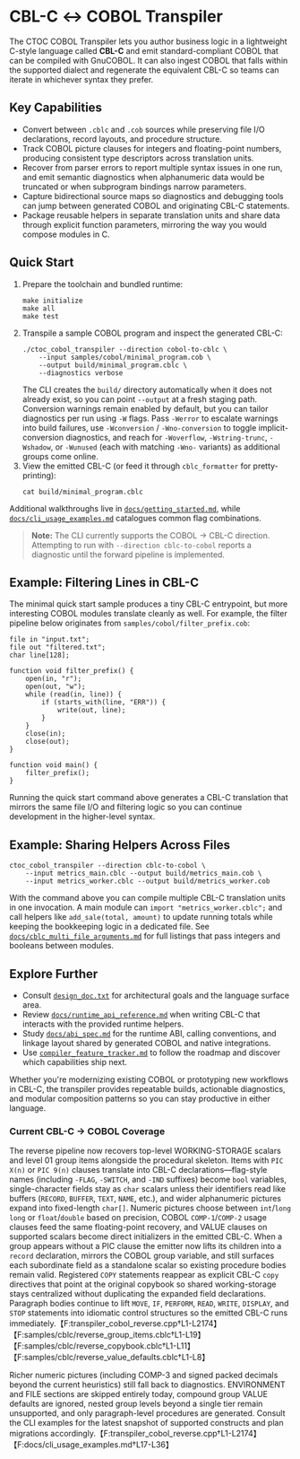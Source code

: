 # CBL-C ↔ COBOL Transpiler

The CTOC COBOL Transpiler lets you author business logic in a lightweight C-style language called **CBL-C** and emit standard-compliant COBOL that can be compiled with GnuCOBOL. It can also ingest COBOL that falls within the supported dialect and regenerate the equivalent CBL-C so teams can iterate in whichever syntax they prefer.

## Key Capabilities

- Convert between `.cblc` and `.cob` sources while preserving file I/O declarations, record layouts, and procedure structure.
- Track COBOL picture clauses for integers and floating-point numbers, producing consistent type descriptors across translation units.
- Recover from parser errors to report multiple syntax issues in one run, and emit semantic diagnostics when alphanumeric data would be truncated or when subprogram bindings narrow parameters.
- Capture bidirectional source maps so diagnostics and debugging tools can jump between generated COBOL and originating CBL-C statements.
- Package reusable helpers in separate translation units and share data through explicit function parameters, mirroring the way you would compose modules in C.

## Quick Start

1. Prepare the toolchain and bundled runtime:
   ```
   make initialize
   make all
   make test
   ```
2. Transpile a sample COBOL program and inspect the generated CBL-C:
   ```
   ./ctoc_cobol_transpiler --direction cobol-to-cblc \
       --input samples/cobol/minimal_program.cob \
       --output build/minimal_program.cblc \
       --diagnostics verbose
   ```
   The CLI creates the `build/` directory automatically when it does not already exist, so you can point `--output` at a fresh staging path.
   Conversion warnings remain enabled by default, but you can tailor diagnostics per run using `-W` flags. Pass `-Werror` to escalate warnings into build failures, use `-Wconversion` / `-Wno-conversion` to toggle implicit-conversion diagnostics, and reach for `-Woverflow`, `-Wstring-trunc`, `-Wshadow`, or `-Wunused` (each with matching `-Wno-` variants) as additional groups come online.
3. View the emitted CBL-C (or feed it through `cblc_formatter` for pretty-printing):
   ```
   cat build/minimal_program.cblc
   ```

Additional walkthroughs live in [`docs/getting_started.md`](docs/getting_started.md), while [`docs/cli_usage_examples.md`](docs/cli_usage_examples.md) catalogues common flag combinations.

> **Note:** The CLI currently supports the COBOL → CBL-C direction. Attempting to run with `--direction cblc-to-cobol` reports a diagnostic until the forward pipeline is implemented.

## Example: Filtering Lines in CBL-C

The minimal quick start sample produces a tiny CBL-C entrypoint, but more
interesting COBOL modules translate cleanly as well. For example, the filter
pipeline below originates from `samples/cobol/filter_prefix.cob`:

```cblc
file in "input.txt";
file out "filtered.txt";
char line[128];

function void filter_prefix() {
    open(in, "r");
    open(out, "w");
    while (read(in, line)) {
        if (starts_with(line, "ERR")) {
            write(out, line);
        }
    }
    close(in);
    close(out);
}

function void main() {
    filter_prefix();
}
```

Running the quick start command above generates a CBL-C translation that mirrors the same file I/O and filtering logic so you can continue development in the higher-level syntax.

## Example: Sharing Helpers Across Files

```text
ctoc_cobol_transpiler --direction cblc-to-cobol \
    --input metrics_main.cblc --output build/metrics_main.cob \
    --input metrics_worker.cblc --output build/metrics_worker.cob
```

With the command above you can compile multiple CBL-C translation units in one invocation. A main module can `import "metrics_worker.cblc";` and call helpers like `add_sale(total, amount)` to update running totals while keeping the bookkeeping logic in a dedicated file. See [`docs/cblc_multi_file_arguments.md`](docs/cblc_multi_file_arguments.md) for full listings that pass integers and booleans between modules.

## Explore Further

- Consult [`design_doc.txt`](design_doc.txt) for architectural goals and the language surface area.
- Review [`docs/runtime_api_reference.md`](docs/runtime_api_reference.md) when writing CBL-C that interacts with the provided runtime helpers.
- Study [`docs/abi_spec.md`](docs/abi_spec.md) for the runtime ABI, calling conventions, and linkage layout shared by generated COBOL and native integrations.
- Use [`compiler_feature_tracker.md`](compiler_feature_tracker.md) to follow the roadmap and discover which capabilities ship next.

Whether you're modernizing existing COBOL or prototyping new workflows in CBL-C, the transpiler provides repeatable builds, actionable diagnostics, and modular composition patterns so you can stay productive in either language.

### Current CBL-C → COBOL Coverage

The reverse pipeline now recovers top-level WORKING-STORAGE scalars and level 01 group items alongside the procedural skeleton. Items with `PIC X(n)` or `PIC 9(n)` clauses translate into CBL-C declarations—flag-style names (including `-FLAG`, `-SWITCH`, and `-IND` suffixes) become `bool` variables, single-character fields stay as `char` scalars unless their identifiers read like buffers (`RECORD`, `BUFFER`, `TEXT`, `NAME`, etc.), and wider alphanumeric pictures expand into fixed-length `char[]`. Numeric pictures choose between `int`/`long long` or `float`/`double` based on precision, COBOL `COMP-1`/`COMP-2` usage clauses feed the same floating-point recovery, and VALUE clauses on supported scalars become direct initializers in the emitted CBL-C. When a group appears without a PIC clause the emitter now lifts its children into a `record` declaration, mirrors the COBOL group variable, and still surfaces each subordinate field as a standalone scalar so existing procedure bodies remain valid. Registered `COPY` statements reappear as explicit CBL-C `copy` directives that point at the original copybook so shared working-storage stays centralized without duplicating the expanded field declarations. Paragraph bodies continue to lift `MOVE`, `IF`, `PERFORM`, `READ`, `WRITE`, `DISPLAY`, and `STOP` statements into idiomatic control structures so the emitted CBL-C runs immediately.【F:transpiler_cobol_reverse.cpp†L1-L2174】【F:samples/cblc/reverse_group_items.cblc†L1-L19】【F:samples/cblc/reverse_copybook.cblc†L1-L11】【F:samples/cblc/reverse_value_defaults.cblc†L1-L8】

Richer numeric pictures (including COMP-3 and signed packed decimals beyond the current heuristics) still fall back to diagnostics. ENVIRONMENT and FILE sections are skipped entirely today, compound group VALUE defaults are ignored, nested group levels beyond a single tier remain unsupported, and only paragraph-level procedures are generated. Consult the CLI examples for the latest snapshot of supported constructs and plan migrations accordingly.【F:transpiler_cobol_reverse.cpp†L1-L2174】【F:docs/cli_usage_examples.md†L17-L36】
